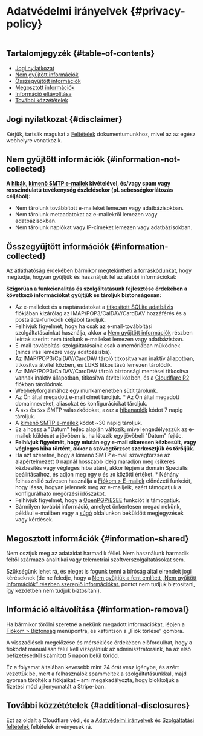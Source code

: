 # Adatvédelmi irányelvek {#privacy-policy}

<img loading="lusta" src="/img/articles/privacy.webp" alt="" class="rounded-lg" />

## Tartalomjegyzék {#table-of-contents}

* [Jogi nyilatkozat](#disclaimer)
* [Nem gyűjtött információk](#information-not-collected)
* [Összegyűjtött információk](#information-collected)
* [Megosztott információk](#information-shared)
* [Információ eltávolítása](#information-removal)
* [További közzétételek](#additional-disclosures)

## Jogi nyilatkozat {#disclaimer}

Kérjük, tartsák magukat a [Feltételek](/terms) dokumentumunkhoz, mivel az az egész webhelyre vonatkozik.

## Nem gyűjtött információk {#information-not-collected}

**A [hibák](/faq#do-you-store-error-logs), [kimenő SMTP e-mailek](/faq#do-you-support-sending-email-with-smtp) kivételével, és/vagy spam vagy rosszindulatú tevékenység észlelésekor (pl. sebességkorlátozás céljából):**

* Nem tárolunk továbbított e-maileket lemezen vagy adatbázisokban.
* Nem tárolunk metaadatokat az e-mailekről lemezen vagy adatbázisokban.
* Nem tárolunk naplókat vagy IP-címeket lemezen vagy adatbázisokban.

## Összegyűjtött információk {#information-collected}

Az átláthatóság érdekében bármikor <a href="https://github.com/forwardemail" target="_blank" rel="noopener noreferrer">megtekintheti a forráskódunkat</a>, hogy megtudja, hogyan gyűjtjük és használjuk fel az alábbi információkat:

**Szigorúan a funkcionalitás és szolgáltatásunk fejlesztése érdekében a következő információkat gyűjtjük és tároljuk biztonságosan:**

* Az e-maileket és a naptáradatokat a [titkosított SQLite adatbázis](/blog/docs/best-quantum-safe-encrypted-email-service) fiókjában kizárólag az IMAP/POP3/CalDAV/CardDAV hozzáférés és a postaláda-funkciók céljából tároljuk.
* Felhívjuk figyelmét, hogy ha csak az e-mail-továbbítási szolgáltatásainkat használja, akkor a [Nem gyűjtött információk](#information-not-collected) részben leírtak szerint nem tárolunk e-maileket lemezen vagy adatbázisban.
* E-mail-továbbítási szolgáltatásaink csak a memóriában működnek (nincs írás lemezre vagy adatbázisba).
* Az IMAP/POP3/CalDAV/CardDAV tároló titkosítva van inaktív állapotban, titkosítva átvitel közben, és LUKS titkosítású lemezen tárolódik.
* Az IMAP/POP3/CalDAV/CardDAV tároló biztonsági mentései titkosítva vannak inaktív állapotban, titkosítva átvitel közben, és a [Cloudflare R2](https://www.cloudflare.com/developer-platform/r2/) fiókban tárolódnak.
* Webhelyforgalmához egy munkamenetben sütit tárolunk.
* Az Ön által megadott e-mail címét tároljuk. * Az Ön által megadott domainneveket, aliasokat és konfigurációkat tároljuk.
* A `4xx` és `5xx` SMTP válaszkódokat, azaz a [hibanaplók](/faq#do-you-store-error-logs) kódot 7 napig tároljuk.
* A [kimenő SMTP e-mailek](/faq#do-you-support-sending-email-with-smtp) kódot ~30 napig tároljuk.
* Ez a hossz a "Dátum" fejléc alapján változik; mivel engedélyezzük az e-mailek küldését a jövőben is, ha létezik egy jövőbeli "Dátum" fejléc.
* **Felhívjuk figyelmét, hogy miután egy e-mail sikeresen kézbesült, vagy végleges hiba történt, akkor a szövegtörzset szerkesztjük és töröljük.**
* Ha azt szeretné, hogy a kimenő SMTP e-mail szövegtörzse az alapértelmezett 0 napnál hosszabb ideig maradjon meg (sikeres kézbesítés vagy végleges hiba után), akkor lépjen a domain Speciális beállításaihoz, és adjon meg egy `0` és `30` közötti értéket. * Néhány felhasználó szívesen használja a [Fiókom > E-mailek](/my-account/emails) előnézeti funkciót, hogy lássa, hogyan jelennek meg az e-mailjeik, ezért támogatjuk a konfigurálható megőrzési időszakot.
* Felhívjuk figyelmét, hogy a [OpenPGP/E2EE](/faq#do-you-support-openpgpmime-end-to-end-encryption-e2ee-and-web-key-directory-wkd) funkciót is támogatjuk.
* Bármilyen további információ, amelyet önkéntesen megad nekünk, például e-mailben vagy a <a href="/help">súgó</a> oldalunkon beküldött megjegyzések vagy kérdések.

## Megosztott információk {#information-shared}

Nem osztjuk meg az adataidat harmadik féllel. Nem használunk harmadik féltől származó analitikai vagy telemetriai szoftverszolgáltatásokat sem.

Szükségünk lehet rá, és eleget is fogunk tenni a bíróság által elrendelt jogi kéréseknek (de ne feledje, hogy a [Nem gyűjtjük a fent említett „Nem gyűjtött információk” részben szereplő információkat.](#information-not-collected) pontot nem tudjuk biztosítani, így kezdetben nem tudjuk biztosítani).

## Információ eltávolítása {#information-removal}

Ha bármikor törölni szeretné a nekünk megadott információkat, lépjen a <a href="/my-account/security">Fiókom > Biztonság</a> menüpontra, és kattintson a „Fiók törlése” gombra.

A visszaélések megelőzése és mérséklése érdekében előfordulhat, hogy a fiókodat manuálisan felül kell vizsgálniuk az adminisztrátoraink, ha az első befizetésedtől számított 5 napon belül törlöd.

Ez a folyamat általában kevesebb mint 24 órát vesz igénybe, és azért vezettük be, mert a felhasználók spammeltek a szolgáltatásunkkal, majd gyorsan törölték a fiókjaikat – ami megakadályozta, hogy blokkoljuk a fizetési mód ujjlenyomatát a Stripe-ban.

## További közzétételek {#additional-disclosures}

Ezt az oldalt a Cloudflare védi, és a [Adatvédelmi irányelvek](https://www.cloudflare.com/privacypolicy/) és [Szolgáltatási feltételek](https://www.cloudflare.com/website-terms/) feltételek érvényesek rá.
